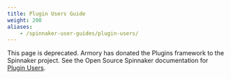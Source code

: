 ```yaml
---
title: Plugin Users Guide
weight: 200
aliases:
    - /spinnaker-user-guides/plugin-users/
---
```


This page is deprecated. Armory has donated the Plugins framework to the Spinnaker project. See the Open Source Spinnaker documentation for [Plugin Users](https://www.spinnaker.io/guides/user/plugins/user-guide/).
